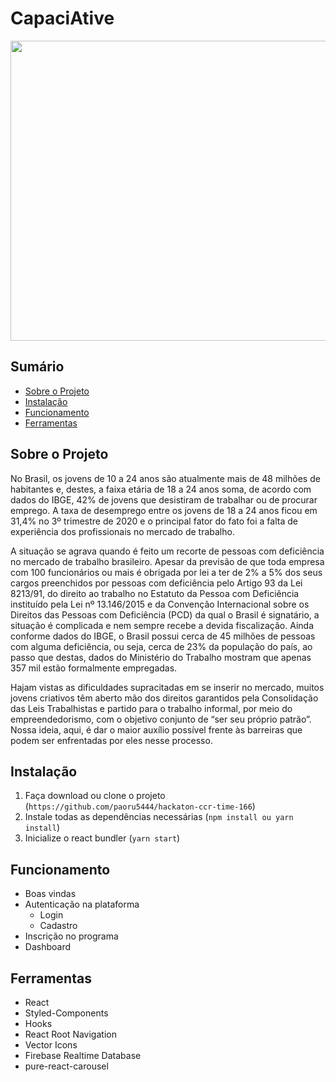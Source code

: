 # CapaciAtive

<img src="../main/src/assets/wellcome.png" width="1000" height="480" />

## Sumário
- [Sobre o Projeto](#sobre-o-projeto)
- [Instalação](#instalação)
- [Funcionamento](#funcionamento)
- [Ferramentas](#ferramentas)

## Sobre o Projeto
 No Brasil, os jovens de 10 a 24 anos são atualmente mais de 48 milhões de habitantes e, destes, a faixa etária de 18 a 24 anos soma, de acordo com dados do IBGE, 42% de jovens que desistiram de trabalhar ou de procurar emprego. A taxa de desemprego entre os jovens de 18 a 24 anos ficou em 31,4% no 3º trimestre de 2020 e o principal fator do fato foi a falta de experiência dos profissionais no mercado de trabalho.
 
A situação se agrava quando é feito um recorte de pessoas com deficiência no mercado de trabalho brasileiro. Apesar da previsão de que toda empresa com 100 funcionários ou mais é obrigada por lei a ter de 2% a 5% dos seus cargos preenchidos por pessoas com deficiência pelo Artigo 93 da Lei 8213/91, do direito ao trabalho no Estatuto da Pessoa com Deficiência instituído pela Lei nº 13.146/2015 e da Convenção Internacional sobre os Direitos das Pessoas com Deficiência (PCD) da qual o Brasil é signatário, a situação é complicada e nem sempre recebe a devida fiscalização. Ainda conforme dados do IBGE, o Brasil possui cerca de 45 milhões de pessoas com alguma deficiência, ou seja, cerca de 23% da população do país, ao passo que destas, dados do Ministério do Trabalho mostram que apenas 357 mil estão formalmente empregadas.

Hajam vistas as dificuldades supracitadas em se inserir no mercado, muitos jovens criativos têm aberto mão dos direitos garantidos pela Consolidação das Leis Trabalhistas e partido para o trabalho informal, por meio do empreendedorismo, com o objetivo conjunto de “ser seu próprio patrão”. Nossa ideia, aqui, é dar o maior auxílio possível frente às barreiras que podem ser enfrentadas por eles nesse processo.


## Instalação
  1. Faça download ou clone o projeto (`https://github.com/paoru5444/hackaton-ccr-time-166`)
  2. Instale todas as dependências necessárias (`npm install ou yarn install`)
  3. Inicialize o react bundler (`yarn start`)
 
 ## Funcionamento
   - Boas vindas
   - Autenticação na plataforma
     - Login
     - Cadastro
   - Inscrição no programa
   - Dashboard

 ## Ferramentas
  - React
  - Styled-Components
  - Hooks
  - React Root Navigation
  - Vector Icons
  - Firebase Realtime Database
  - pure-react-carousel
